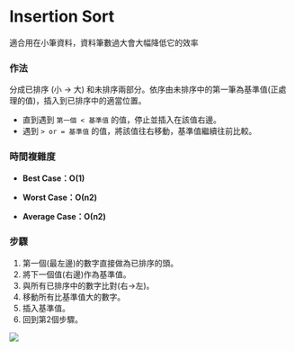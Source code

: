 # Insertion Sort
適合用在小筆資料，資料筆數過大會大幅降低它的效率

### 作法
分成已排序 (小 -> 大) 和未排序兩部分。依序由未排序中的第一筆為基準值(正處理的值)，插入到已排序中的適當位置。
* 直到遇到 `第一個 < 基準值` 的值，停止並插入在該值右邊。
* 遇到 `> or = 基準值` 的值，將該值往右移動，基準值繼續往前比較。

### 時間複雜度
* **Best Case：Ο(1)**
    
* **Worst Case：Ο(n2)**
    
* **Average Case：Ο(n2)**


### 步驟
1. 第一個(最左邊)的數字直接做為已排序的頭。
2. 將下一個值(右邊)作為基準值。
3. 與所有已排序中的數字比對(右->左)。
4. 移動所有比基準值大的數字。
5. 插入基準值。
6. 回到第2個步驟。

![](/classnote/images/insertionsort.gif)
